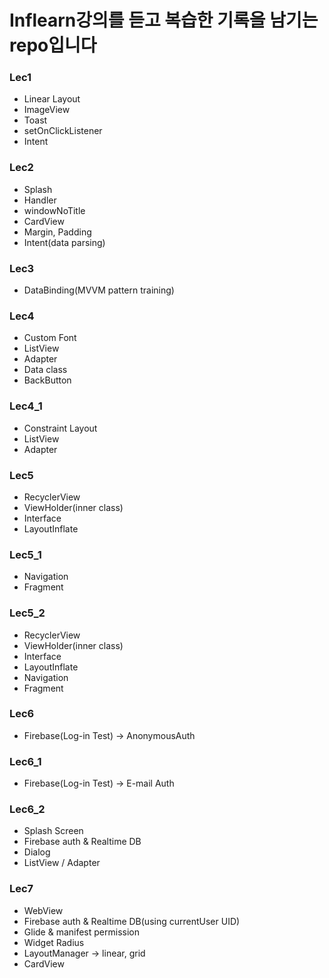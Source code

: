 # Inflearn강의를 듣고 복습한 기록을 남기는 repo입니다

### Lec1

- Linear Layout
- ImageView
- Toast
- setOnClickListener
- Intent

### Lec2

- Splash
- Handler
- windowNoTitle
- CardView
- Margin, Padding
- Intent(data parsing)

### Lec3

- DataBinding(MVVM pattern training)

### Lec4

- Custom Font
- ListView
- Adapter
- Data class
- BackButton

### Lec4_1

- Constraint Layout
- ListView
- Adapter

### Lec5

- RecyclerView
- ViewHolder(inner class)
- Interface
- LayoutInflate

### Lec5_1

- Navigation
- Fragment

### Lec5_2

- RecyclerView
- ViewHolder(inner class)
- Interface
- LayoutInflate
- Navigation
- Fragment

### Lec6

- Firebase(Log-in Test) -> AnonymousAuth

### Lec6_1

- Firebase(Log-in Test) -> E-mail Auth

### Lec6_2

- Splash Screen
- Firebase auth & Realtime DB
- Dialog
- ListView / Adapter

### Lec7

- WebView
- Firebase auth & Realtime DB(using currentUser UID)
- Glide & manifest permission
- Widget Radius
- LayoutManager -> linear, grid
- CardView